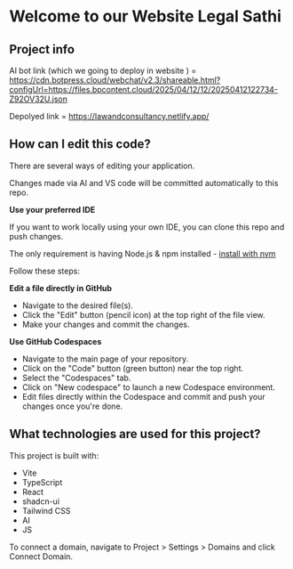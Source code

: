 # Welcome to our Website Legal Sathi 

## Project info

AI bot link (which we going to deploy in website ) = https://cdn.botpress.cloud/webchat/v2.3/shareable.html?configUrl=https://files.bpcontent.cloud/2025/04/12/12/20250412122734-Z92OV32U.json

Depolyed link = https://lawandconsultancy.netlify.app/

## How can I edit this code?

There are several ways of editing your application.

Changes made via AI and VS code will be committed automatically to this repo.

**Use your preferred IDE**

If you want to work locally using your own IDE, you can clone this repo and push changes.

The only requirement is having Node.js & npm installed - [install with nvm](https://github.com/nvm-sh/nvm#installing-and-updating)

Follow these steps:

**Edit a file directly in GitHub**

- Navigate to the desired file(s).
- Click the "Edit" button (pencil icon) at the top right of the file view.
- Make your changes and commit the changes.

**Use GitHub Codespaces**

- Navigate to the main page of your repository.
- Click on the "Code" button (green button) near the top right.
- Select the "Codespaces" tab.
- Click on "New codespace" to launch a new Codespace environment.
- Edit files directly within the Codespace and commit and push your changes once you're done.

## What technologies are used for this project?

This project is built with:

- Vite
- TypeScript
- React
- shadcn-ui
- Tailwind CSS
- AI
- JS

To connect a domain, navigate to Project > Settings > Domains and click Connect Domain.
